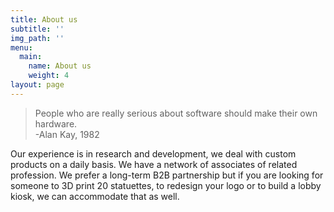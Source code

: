 ```yaml
---
title: About us
subtitle: ''
img_path: ''
menu:
  main:
    name: About us
    weight: 4
layout: page
---
```

>People who are really serious about software should make their own hardware.  
>-Alan Kay, 1982

Our experience is in research and development, we deal with custom products on a daily basis. We have a network of associates of related profession. We prefer a long-term B2B partnership but if you are looking for someone to 3D print 20 statuettes, to redesign your logo or to build a lobby kiosk, we can accommodate that as well.
